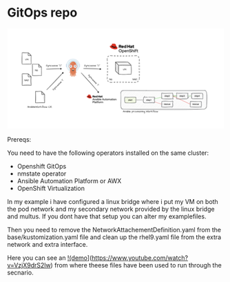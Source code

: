 # GitOps repo

![Alt text](../images/vm_provisioning.png)

Prereqs: 

You need to have the following operators installed on the same cluster: 
- Openshift GitOps
- nmstate operator
- Ansible Automation Platform or AWX
- OpenShift Virtualization 

In my example i have configured a linux bridge where i put my VM on both the pod network and my secondary network provided by the linux bridge and multus. If you dont have that setup you can alter my examplefiles. 

Then you need to remove the NetworkAttachementDefinition.yaml from the base/kustomization.yaml file
and clean up the rhel9.yaml file from the extra network and extra interface. 

Here you can see an [!(demo](https://)](https://www.youtube.com/watch?v=VzjX9drS2lw) from where theese files have been used to run through the secnario.
